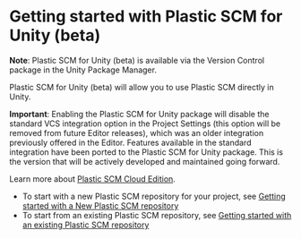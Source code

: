 # Getting started with Plastic SCM for Unity (beta)

**Note**: Plastic SCM for Unity (beta) is available via the Version Control package in the Unity Package Manager.

Plastic SCM for Unity (beta) will allow you to use Plastic SCM directly in Unity.

**Important**: Enabling the Plastic SCM for Unity package will disable the standard VCS integration option in the Project Settings (this option will be removed from future Editor releases), which was an older integration previously offered in the Editor. Features available in the standard integration have been ported to the Plastic SCM for Unity package. This is the version that will be actively developed and maintained going forward.

Learn more about [Plastic SCM Cloud Edition](https://unity.com/products/plastic-scm).

* To start with a new Plastic SCM repository for your project, see [Getting started with a New Plastic SCM repository](NewPlasticRepo.md)
* To start from an existing Plastic SCM repository, see [Getting started with an existing Plastic SCM repository](ExistingPlasticRepo.md)
